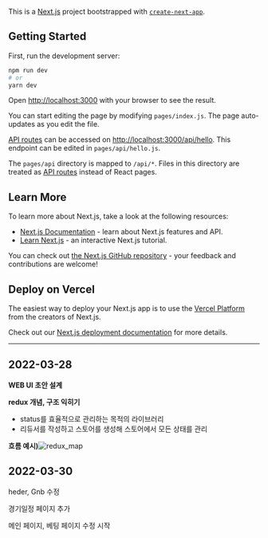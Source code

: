 This is a [Next.js](https://nextjs.org/) project bootstrapped with [`create-next-app`](https://github.com/vercel/next.js/tree/canary/packages/create-next-app).

## Getting Started

First, run the development server:

```bash
npm run dev
# or
yarn dev
```

Open [http://localhost:3000](http://localhost:3000) with your browser to see the result.

You can start editing the page by modifying `pages/index.js`. The page auto-updates as you edit the file.

[API routes](https://nextjs.org/docs/api-routes/introduction) can be accessed on [http://localhost:3000/api/hello](http://localhost:3000/api/hello). This endpoint can be edited in `pages/api/hello.js`.

The `pages/api` directory is mapped to `/api/*`. Files in this directory are treated as [API routes](https://nextjs.org/docs/api-routes/introduction) instead of React pages.

## Learn More

To learn more about Next.js, take a look at the following resources:

- [Next.js Documentation](https://nextjs.org/docs) - learn about Next.js features and API.
- [Learn Next.js](https://nextjs.org/learn) - an interactive Next.js tutorial.

You can check out [the Next.js GitHub repository](https://github.com/vercel/next.js/) - your feedback and contributions are welcome!

## Deploy on Vercel

The easiest way to deploy your Next.js app is to use the [Vercel Platform](https://vercel.com/new?utm_medium=default-template&filter=next.js&utm_source=create-next-app&utm_campaign=create-next-app-readme) from the creators of Next.js.

Check out our [Next.js deployment documentation](https://nextjs.org/docs/deployment) for more details.



------

## 2022-03-28

**WEB UI 초안 설계**



**redux 개념, 구조 익히기**

- status를 효율적으로 관리하는 목적의 라이브러리
- 리듀서를 작성하고 스토어를 생성해 스토어에서 모든 상태를 관리



**흐름 예시)**![redux_map](https://media.vlpt.us/images/sksgur3217/post/2ce0c0fe-cfe0-4f40-aa13-b8ea46d819e8/image.png)

## 2022-03-30

heder, Gnb 수정

경기일정 페이지 추가

메인 페이지, 베팅 페이지 수정 시작

